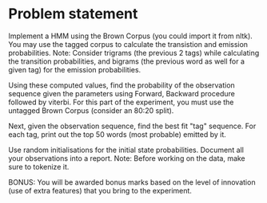 # Problem statement

Implement a HMM using the Brown Corpus (you could import it from nltk). You may use the tagged corpus to calculate the transistion and emission probabilities. 
Note: Consider trigrams (the previous 2 tags) while calculating the transition probabilities, and bigrams (the previous word as well for a given tag) for the emission probabilities. 

Using these computed values, find the probability of the observation sequence given the parameters using Forward, Backward procedure followed by viterbi. For this part of the experiment, you must use the untagged Brown Corpus (consider an 80:20 split). 

Next, given the observation sequence, find the best fit "tag" sequence. 
For each tag, print out the top 50 words (most probable) emitted by it. 

Use random initialisations for the initial state probabilities. Document all your observations into a report.
Note: Before working on the data, make sure to tokenize it.  

BONUS: You will be awarded bonus marks based on the level of innovation (use of extra features) that you bring to the experiment.
